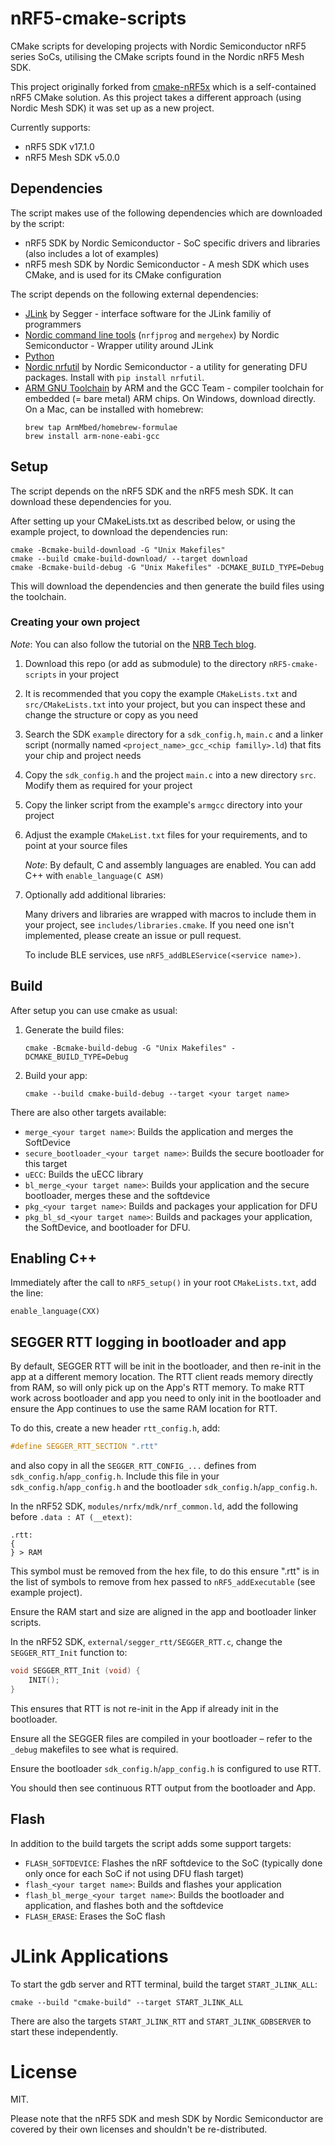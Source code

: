 # nRF5-cmake-scripts

CMake scripts for developing projects with Nordic Semiconductor nRF5 series SoCs, utilising the CMake scripts found in the Nordic nRF5 Mesh SDK.

This project originally forked from [cmake-nRF5x](https://github.com/Polidea/cmake-nRF5x) which is a self-contained nRF5 CMake solution. As this project takes a different approach (using Nordic Mesh SDK) it was set up as a new project.

Currently supports:

* nRF5 SDK v17.1.0
* nRF5 Mesh SDK v5.0.0

## Dependencies

The script makes use of the following dependencies which are downloaded by the script:

- nRF5 SDK by Nordic Semiconductor - SoC specific drivers and libraries (also includes a lot of examples)
- nRF5 mesh SDK by Nordic Semiconductor - A mesh SDK which uses CMake, and is used for its CMake configuration

The script depends on the following external dependencies:

- [JLink](https://www.segger.com/downloads/jlink/#J-LinkSoftwareAndDocumentationPack) by Segger - interface software for the JLink familiy of programmers
- [Nordic command line tools](https://www.nordicsemi.com/Software-and-tools/Development-Tools/nRF-Command-Line-Tools/Download#infotabs) (`nrfjprog` and `mergehex`) by Nordic Semiconductor - Wrapper utility around JLink
- [Python](https://www.python.org/downloads/)
- [Nordic nrfutil](https://infocenter.nordicsemi.com/index.jsp?topic=%2Fug_nrfutil%2FUG%2Fnrfutil%2Fnrfutil_intro.html) by Nordic Semiconductor - a utility for generating DFU packages. Install with `pip install nrfutil`.
- [ARM GNU Toolchain](https://developer.arm.com/tools-and-software/open-source-software/developer-tools/gnu-toolchain/gnu-rm/downloads) by ARM and the GCC Team - compiler toolchain for embedded (= bare metal) ARM chips. On Windows, download directly. On a Mac, can be installed with homebrew:
    ```shell
    brew tap ArmMbed/homebrew-formulae
    brew install arm-none-eabi-gcc
    ```

## Setup

The script depends on the nRF5 SDK and the nRF5 mesh SDK. It can download these dependencies for you.

After setting up your CMakeLists.txt as described below, or using the example project, to download the dependencies run:

```shell
cmake -Bcmake-build-download -G "Unix Makefiles"
cmake --build cmake-build-download/ --target download
cmake -Bcmake-build-debug -G "Unix Makefiles" -DCMAKE_BUILD_TYPE=Debug
```

This will download the dependencies and then generate the build files using the toolchain.

### Creating your own project

_Note_: You can also follow the tutorial on the [NRB Tech blog](https://nrbtech.io/blog/2020/1/4/using-cmake-for-nordic-nrf52-projects).

1. Download this repo (or add as submodule) to the directory `nRF5-cmake-scripts` in your project

1. It is recommended that you copy the example `CMakeLists.txt` and `src/CMakeLists.txt` into your project, but you can inspect these and change the structure or copy as you need

1. Search the SDK `example` directory for a `sdk_config.h`, `main.c` and a linker script (normally named `<project_name>_gcc_<chip familly>.ld`) that fits your chip and project needs

1. Copy the `sdk_config.h` and the project `main.c` into a new directory `src`. Modify them as required for your project

1. Copy the linker script from the example's `armgcc` directory into your project

1. Adjust the example `CMakeList.txt` files for your requirements, and to point at your source files

    _Note_: By default, C and assembly languages are enabled. You can add C++ with `enable_language(C ASM)`
	
1. Optionally add additional libraries:

    Many drivers and libraries are wrapped with macros to include them in your project, see `includes/libraries.cmake`. If you need one isn't implemented, please create an issue or pull request. 

    To include BLE services, use `nRF5_addBLEService(<service name>)`.

## Build

After setup you can use cmake as usual:

1. Generate the build files:

	```shell
	cmake -Bcmake-build-debug -G "Unix Makefiles" -DCMAKE_BUILD_TYPE=Debug
	```

2. Build your app:

	```shell
	cmake --build cmake-build-debug --target <your target name>
	```

There are also other targets available:

- `merge_<your target name>`: Builds the application and merges the SoftDevice
- `secure_bootloader_<your target name>`: Builds the secure bootloader for this target
- `uECC`: Builds the uECC library
- `bl_merge_<your target name>`: Builds your application and the secure bootloader, merges these and the softdevice
- `pkg_<your target name>`: Builds and packages your application for DFU
- `pkg_bl_sd_<your target name>`: Builds and packages your application, the SoftDevice, and bootloader for DFU.

## Enabling C++

Immediately after the call to `nRF5_setup()` in your root `CMakeLists.txt`, add the line:

```
enable_language(CXX)
```

## SEGGER RTT logging in bootloader and app

By default, SEGGER RTT will be init in the bootloader, and then re-init in the app at a different memory location. The RTT client reads memory directly from RAM, so will only pick up on the App's RTT memory. To make RTT work across bootloader and app you need to only init in the bootloader and ensure the App continues to use the same RAM location for RTT.

To do this, create a new header `rtt_config.h`, add:

```c
#define SEGGER_RTT_SECTION ".rtt"
``` 

and also copy in all the `SEGGER_RTT_CONFIG_...` defines from `sdk_config.h`/`app_config.h`. Include this file in your `sdk_config.h`/`app_config.h` and the bootloader `sdk_config.h`/`app_config.h`.

In the nRF52 SDK, `modules/nrfx/mdk/nrf_common.ld`, add the following before `.data : AT (__etext)`:

```
.rtt:
{
} > RAM
```

This symbol must be removed from the hex file, to do this ensure ".rtt" is in the list of symbols to remove from hex passed to `nRF5_addExecutable` (see example project).

Ensure the RAM start and size are aligned in the app and bootloader linker scripts.

In the nRF52 SDK, `external/segger_rtt/SEGGER_RTT.c`, change the `SEGGER_RTT_Init` function to:

```c
void SEGGER_RTT_Init (void) {
    INIT();
}
```

This ensures that RTT is not re-init in the App if already init in the bootloader.

Ensure all the SEGGER files are compiled in your bootloader – refer to the `_debug` makefiles to see what is required.

Ensure the bootloader `sdk_config.h`/`app_config.h` is configured to use RTT.

You should then see continuous RTT output from the bootloader and App.

## Flash

In addition to the build targets the script adds some support targets:

- `FLASH_SOFTDEVICE`: Flashes the nRF softdevice to the SoC (typically done only once for each SoC if not using DFU flash target)
- `flash_<your target name>`: Builds and flashes your application
- `flash_bl_merge_<your target name>`: Builds the bootloader and application, and flashes both and the softdevice
- `FLASH_ERASE`: Erases the SoC flash

# JLink Applications

To start the gdb server and RTT terminal, build the target `START_JLINK_ALL`:

```shell
cmake --build "cmake-build" --target START_JLINK_ALL
```

There are also the targets `START_JLINK_RTT` and `START_JLINK_GDBSERVER` to start these independently.

# License

MIT. 

Please note that the nRF5 SDK and mesh SDK by Nordic Semiconductor are covered by their own licenses and shouldn't be re-distributed. 
